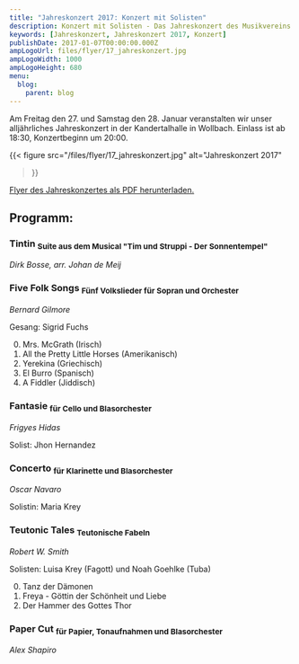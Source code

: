 ```yaml
---
title: "Jahreskonzert 2017: Konzert mit Solisten"
description: Konzert mit Solisten - Das Jahreskonzert des Musikvereins Wollbach im Jahr 2017.
keywords: [Jahreskonzert, Jahreskonzert 2017, Konzert]
publishDate: 2017-01-07T00:00:00.000Z
ampLogoUrl: files/flyer/17_jahreskonzert.jpg
ampLogoWidth: 1000
ampLogoHeight: 680
menu:
  blog:
    parent: blog
---
```


Am Freitag den 27. und Samstag den 28. Januar veranstalten wir unser
alljährliches Jahreskonzert in der Kandertalhalle in Wollbach. Einlass ist
ab 18:30, Konzertbeginn um 20:00.

{{< figure src="/files/flyer/17_jahreskonzert.jpg"
           alt="Jahreskonzert 2017"
>}}

[Flyer des Jahreskonzertes als PDF herunterladen.](/files/flyer/17_jahreskonzert.pdf)

## Programm:
### Tintin <sub>Suite aus dem Musical "Tim und Struppi - Der Sonnentempel"</sub>
*Dirk Bosse, arr. Johan de Meij*

### Five Folk Songs <sub>Fünf Volkslieder für Sopran und Orchester</sub>
*Bernard Gilmore*

Gesang: Sigrid Fuchs

  0. Mrs. McGrath (Irisch)
  0. All the Pretty Little Horses (Amerikanisch)
  0. Yerekina (Griechisch)
  0. El Burro (Spanisch)
  0. A Fiddler (Jiddisch)

### Fantasie <sub>für Cello und Blasorchester</sub>
*Frigyes Hidas*

Solist: Jhon Hernandez

### Concerto <sub>für Klarinette und Blasorchester</sub>
*Oscar Navaro*

Solistin: Maria Krey

### Teutonic Tales <sub>Teutonische Fabeln</sub>
*Robert W. Smith*

Solisten: Luisa Krey (Fagott) und Noah Goehlke (Tuba)

  0. Tanz der Dämonen
  0. Freya - Göttin der Schönheit und Liebe
  0. Der Hammer des Gottes Thor

### Paper Cut <sub>für Papier, Tonaufnahmen und Blasorchester</sub>
*Alex Shapiro*
